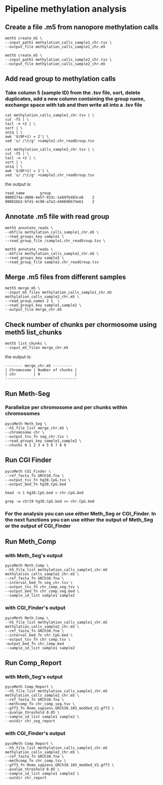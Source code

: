# Pipeline methylation analysis 

## Create a file .m5 from nanopore methylation calls
```
meth5 create_m5 \
--input_paths methylation_calls_sample1_chr.tsv \
--output_file methylation_calls_sample1_chr.m5
```
```
meth5 create_m5 \
--input_paths methylation_calls_sample2_chr.tsv \
--output_file methylation_calls_sample2_chr.m5
```
## Add read group to methylation calls

### Take column 5 (sample ID) from the .tsv file, sort, delete duplicates, add a new column containing the group name, exchange space with tab and then write all into a .tsv file
```
cat methylation_calls_sample1_chr.tsv | \
cut -f5 | \
tail -n +2 | \
sort | \
uniq | \
awk '$(NF+1) = 2'| \
sed 's/ /\t/g' >sample1.chr_readGroup.tsv
```
```
cat methylation_calls_sample2_chr.tsv | \
cut -f5 | \
tail -n +2 | \
sort | \
uniq | \
awk '$(NF+1) = 1'| \
sed 's/ /\t/g' >sample2.chr_readGroup.tsv
```
the output is:
```
read_name       group
0000174a-d806-4e5f-933c-1e69fb483ce6    2
00001bb2-6fd1-4c90-a7a3-446696674eb1    2
```

## Annotate .m5 file with read group
```
meth5 annotate_reads \
--m5file methylation_calls_sample1_chr.m5 \
--read_groups_key sample1 \
--read_group_file /sample1.chr_readGroup.tsv \
```
```
meth5 annotate_reads \
--m5file methylation_calls_sample2_chr.m5 \
--read_groups_key sample2 \
--read_group_file sample2.chr_readGroup.tsv
```
## Merge .m5 files from different samples
```
meth5 merge_m5 \
--input_m5_files methylation_calls_sample1_chr.m5 methylation_calls_sample2_chr.m5 \
--read_group_names 2 1  \
--read_groups_key sample1,sample2 \
--output_file merge_chr.m5
```

## Check number of chunks per chormosome using meth5 list_chunks
```
meth5 list_chunks \
--input_m5_files merge_chr.m5
```
 the output is:
```
-------- merge_chr.m5 ---------
| Chromosome | Number of chunks |
| chr        | 9                |
---------------------------------
```

## Run Meth-Seg

### Parallelize per chromosome and per chunks within chromosomes 
```
pycoMeth Meth_Seg \
--h5_file_list merge_chr.m5 \ 
--chromosome chr \
--output_tsv_fn seg_chr.tsv \
--read_groups_key sample1,sample2 \
--chunks 0 1 2 3 4 5 6 7 8 9
```
## Run CGI Finder 
```
pycoMeth CGI_Finder \
--ref_fasta_fn GRCh38.fna \
--output_tsv_fn hg38.CpG.tsv \ 
--output_bed_fn hg38.CpG.bed
```
```
head -n 1 hg38.CpG.bed > chr.CpG.bed

grep -w chr19 hg38.CpG.bed >> chr.CpG.bed
```
### For the analysis you can use either Meth_Seg or CGI_Finder. In the next functions you can use either the output of Meth_Seg or the output of CGI_Finder

## Run Meth_Comp

### with Meth_Seg's output
```
pycoMeth Meth_Comp \
--h5_file_list methylation_calls_sample1_chr.m5 methylation_calls_sample2_chr.m5 \
--ref_fasta_fn GRCh38.fna \
--interval_bed_fn seg_chr.tsv \
--output_tsv_fn chr_comp_seg.tsv \
--output_bed_fn chr_comp_seg.bed \
--sample_id_list sample1 sample2
```
### with CGI_Finder's output
```
pycoMeth Meth_Comp \
--h5_file_list methylation_calls_sample1_chr.m5 methylation_calls_sample2_chr.m5 \
--ref_fasta_fn GRCh38.fna \
--interval_bed_fn chr.CpG.bed \
--output_tsv_fn chr_comp.tsv \
-output_bed_fn chr_comp.bed 
--sample_id_list sample1 sample2
```
## Run Comp_Report

### with Meth_Seg's output
```
pycoMeth Comp_Report \
--h5_file_list methylation_calls_sample1_chr.m5 methylation_calls_sample2_chr.m5 \
--ref_fasta_fn GRCh38.fna \
--methcomp_fn chr_comp_seg.tsv \
--gff3_fn Homo_sapiens.GRCh38.103_modded_V2.gff3 \
--pvalue_threshold 0.05 \
--sample_id_list sample1 sample2 \
--outdir chr_seg_report
```
### with CGI_Finder's output
```
pycoMeth Comp_Report \
--h5_file_list methylation_calls_sample1_chr.m5 methylation_calls_sample2_chr.m5 \
--ref_fasta_fn GRCh38.fna \
--methcomp_fn chr_comp.tsv \
--gff3_fn Homo_sapiens.GRCh38.103_modded_V2.gff3 \
--pvalue_threshold 0.05 \
--sample_id_list sample1 sample2 \
--outdir chr_report
```